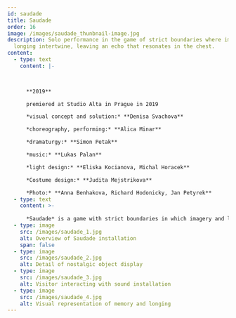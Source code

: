 ```yaml
---
id: saudade
title: Saudade
order: 16
image: /images/saudade_thunbnail-image.jpg
description: Solo performance in the game of strict boundaries where imagery and
  longing intertwine, leaving an echo that resonates in the chest.
content:
  - type: text
    content: |-
      


      **2019**

      premiered at Studio Alta in Prague in 2019

      *visual concept and solution:* **Denisa Svachova**

      *choreography, performing:* **Alica Minar**

      *dramaturgy:* **Simon Petak**

      *music:* **Lukas Palan**

      *light design:* **Eliska Kocianova, Michal Horacek**

      *Costume design:* **Judita Mejstrikova**

      *Photo:* **Anna Benhakova, Richard Hodonicky, Jan Petyrek**
  - type: text
    content: >-
      
      *Saudade* is a game with strict boundaries in which imagery and longing go hand in hand. It’s a puffed-out void that bursts and hits you right into your chest. It’s whispering at the edge of actuality. Saudade – the sensation of lacking, grief for something beloved that disappeared or has never been here. Solo by a dancer and choreographer, Alica Minar, who through the character of a stripper searches for natural sensuality that doesn’t deprive the female body of dignity by showing it.
  - type: image
    src: /images/saudade_1.jpg
    alt: Overview of Saudade installation
    span: false
  - type: image
    src: /images/saudade_2.jpg
    alt: Detail of nostalgic object display
  - type: image
    src: /images/saudade_3.jpg
    alt: Visitor interacting with sound installation
  - type: image
    src: /images/saudade_4.jpg
    alt: Visual representation of memory and longing
---
```

